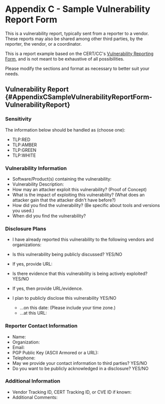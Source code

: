 # Appendix C - Sample Vulnerability Report Form

This is a vulnerability report, typically sent from a reporter to a
vendor. These reports may also be shared among other third parties, by
the reporter, the vendor, or a coordinator.

This is a report example based on the CERT/CC's [Vulnerability
Reporting Form](https://www.kb.cert.org/vuls/report/), and is not meant to be exhaustive of all possibilities.

Please modify the sections and format as necessary to better suit your
needs.

## Vulnerability Report {#AppendixCSampleVulnerabilityReportForm-VulnerabilityReport}

### Sensitivity

The information below should be handled as (choose one):

- TLP:RED
- TLP:AMBER
- TLP:GREEN
- TLP:WHITE

### Vulnerability Information

- Software/Product(s) containing the vulnerability:
- Vulnerability Description:
- How may an attacker exploit this vulnerability? (Proof of Concept)
- What is the impact of exploiting this vulnerability? (What does an attacker gain that the attacker didn't have before?)
- How did you find the vulnerability? (Be specific about tools and versions you used.)
- When did you find the vulnerability?

### Disclosure Plans

- I have already reported this vulnerability to the following vendors and organizations:
- Is this vulnerability being publicly discussed? YES/NO
- If yes, provide URL:
- Is there evidence that this vulnerability is being actively exploited? YES/NO
- If yes, then provide URL/evidence.
- I plan to publicly disclose this vulnerability YES/NO

  - ...on this date: (Please include your time zone.)
  - ...at this URL:

### Reporter Contact Information

- Name:
- Organization:
- Email:
- PGP Public Key (ASCII Armored or a URL):
- Telephone:
- May we provide your contact information to third parties? YES/NO
- Do you want to be publicly acknowledged in a disclosure? YES/NO

### Additional Information

- Vendor Tracking ID, CERT Tracking ID, or CVE ID if known:
- Additional Comments:
